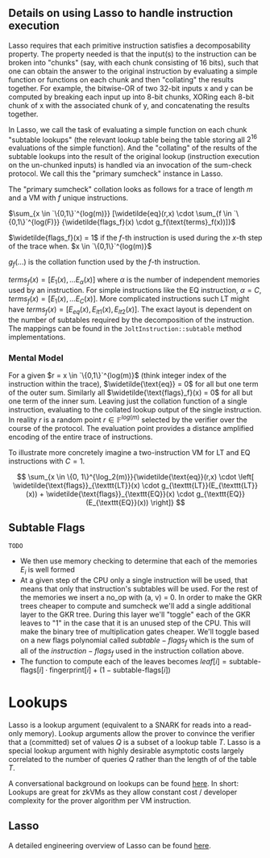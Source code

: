 
## Details on using Lasso to handle instruction execution

Lasso requires that each primitive instruction satisfies a decomposability property. 
The property needed is that the input(s) to the instruction can be broken into "chunks" (say, with each chunk
consisting of 16 bits), such that one can obtain the answer to the original instruction by
evaluating a simple function or functions on each chunk and then "collating" the results together.
For example, the bitwise-OR of two 32-bit inputs x and y can be computed by breaking each input up into 8-bit chunks, XORing 
each 8-bit chunk of x with the associated chunk of y, and concatenating the results together.

In Lasso, we call the task of evaluating a simple function on each chunk "subtable lookups" (the relevant lookup table
being the table storing all $2^{16}$ evaluations of the simple function). And the "collating" of 
the results of the subtable lookups into the result of the original lookup (instruction execution on the un-chunked inputs)
is handled via an invocation of the sum-check protocol. We call this the "primary sumcheck" instance in Lasso.

The "primary sumcheck" collation looks as follows for a trace of length $m$ and a VM with $f$ unique instructions.

$\sum_{x \in `\{0,1\}`^{log(m)}} [\widetilde{eq}(r,x) \cdot \sum_{f \in `\{0,1\}`^{log(F)}} {\widetilde{flags_f}(x) \cdot g_f(\text{terms}_f(x))]}$

$\widetilde{flags_f}(x) = 1$ if the $f$-th instruction is used during the $x$-th step of the trace when. $x \in `\{0,1\}`^{log(m)}$ 

$g_f(...)$ is the collation function used by the $f$-th instruction.

$terms_f(x) = [E_1(x), ... E_\alpha(x)]$ where $\alpha$ is the number of independent memories used by an instruction. For simple instructions like the EQ instruction, $\alpha = C$, $terms_f(x) = [E_1(x), ... E_C(x)]$. More complicated instructions such LT might have $terms_f(x) = [E_{eq}(x), E_{lt1}(x), E_{lt2}(x)]$. The exact layout is dependent on the number of subtables required by the decomposition of the instruction. The mappings can be found in the `JoltInstruction::subtable` method implementations.

### Mental Model
For a given $r = x \in `\{0,1\}`^{log(m)}$ (think integer index of the instruction within the trace), $\widetilde{\text{eq}} = 0$ for all but one term of the outer sum. Similarly all $\widetilde{\text{flags}_f}(x) = 0$ for all but one term of the inner sum. Leaving just the collation function of a single instruction, evaluating to the collated lookup output of the single instruction. In reality $r$ is a random point $r \in \mathbb{F}^{log(m)}$ selected by the verifier over the course of the protocol. The evaluation point provides a distance amplified encoding of the entire trace of instructions.


To illustrate more concretely imagine a two-instruction VM for LT and EQ instructions with $C=1$.

$$
\sum_{x \in \{0, 1\}^{\log_2(m)}}{\widetilde{\text{eq}}(r,x) \cdot \left[ \widetilde{\text{flags}}_{\texttt{LT}}(x) \cdot g_{\texttt{LT}}(E_{\texttt{LT}}(x)) + \widetilde{\text{flags}}_{\texttt{EQ}}(x) \cdot g_{\texttt{EQ}}(E_{\texttt{EQ}}(x)) \right]}
$$


## Subtable Flags
`TODO`
- We then use memory checking to determine that each of the memories $E_i$ is well formed
- At a given step of the CPU only a single instruction will be used, that means that only that instruction's subtables will be used. For the rest of the memories we insert a no_op with (a, v) = 0. In order to make the GKR trees cheaper to compute and sumcheck we'll add a single additional layer to the GKR tree. During this layer we'll "toggle" each of the GKR leaves to "1" in the case that it is an unused step of the CPU. This will make the binary tree of multiplication gates cheaper. We'll toggle based on a new flags polynomial called $subtable-flags_f$ which is the sum of all of the $instruction-flags_f$ used in the instruction collation above.
- The function to compute each of the leaves becomes $leaf[i] = \text{subtable-flags}[i] \cdot \text{fingerprint}[i] + (1 - \text{subtable-flags}[i])$


# Lookups
Lasso is a lookup argument (equivalent to a SNARK for reads into a read-only memory). Lookup arguments allow the prover to convince the verifier that a (committed) set of values $Q$ is a subset of a lookup table $T$. Lasso is a special lookup argument with highly desirable asymptotic costs largely correlated to the number of queries $Q$ rather than the length of of the table $T$.

A conversational background on lookups can be found [here](https://a16zcrypto.com/posts/article/building-on-lasso-and-jolt/). In short: Lookups are great for zkVMs as they allow constant cost / developer complexity for the prover algorithm per VM instruction.

## Lasso
A detailed engineering overview of Lasso can be found [here](https://www.youtube.com/watch?v=iDcXj9Vx3zY).

